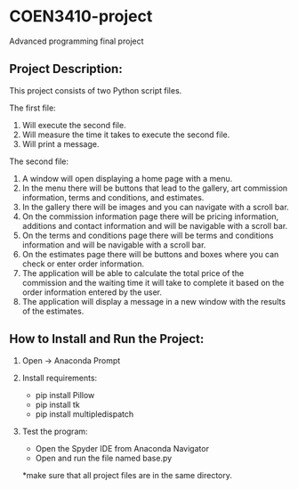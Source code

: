 # COEN3410-project
Advanced programming final project

## Project Description:

This project consists of two Python script files.

The first file:
1. Will execute the second file.
2. Will measure the time it takes to execute the second file.
3. Will print a message.

The second file:
1. A window will open displaying a home page with a menu.
2. In the menu there will be buttons that lead to the gallery, art commission information, terms and conditions, and estimates.
3. In the gallery there will be images and you can navigate with a scroll bar.
4. On the commission information page there will be pricing information, additions and contact information and will be navigable with a scroll bar.
5. On the terms and conditions page there will be terms and conditions information and will be navigable with a scroll bar.
6. On the estimates page there will be buttons and boxes where you can check or enter order information.
7. The application will be able to calculate the total price of the commission and the waiting time it will take to complete it based on the order information entered by the user.
8. The application will display a message in a new window with the results of the estimates.


## How to Install and Run the Project:

1. Open -> Anaconda Prompt

2. Install requirements:
	- pip install Pillow
	- pip install tk
	- pip install multipledispatch

3. Test the program:
	- Open the Spyder IDE from Anaconda Navigator
	- Open and run the file named base.py

	*make sure that all project files are in the same directory.

